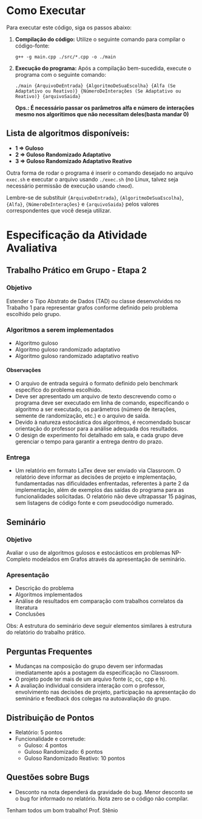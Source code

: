 # Como Executar

Para executar este código, siga os passos abaixo:

1. **Compilação do código:** Utilize o seguinte comando para compilar o código-fonte:

    ```
    g++ -g main.cpp ./src/*.cpp -o ./main
    ```

2. **Execução do programa:** Após a compilação bem-sucedida, execute o programa com o seguinte comando:

    ```
    ./main {ArquivoDeEntrada} {AlgoritmoDeSuaEscolha} {Alfa (Se Adaptativo ou Reativo)} {NúmeroDeInterações (Se Adaptativo ou Reativo)} {arquivoSaida}
    ```

    **Ops.: É necessário passar os parâmetros alfa e número de interações mesmo nos algoritimos que não necessitam deles(basta mandar 0)**

## Lista de algoritmos disponíveis:

- **1 => Guloso**
- **2 => Guloso Randomizado Adaptativo**
- **3 => Guloso Randomizado Adaptativo Reativo**

Outra forma de rodar o programa é inserir o comando desejado no arquivo `exec.sh` e executar o arquivo usando `./exec.sh` (no Linux, talvez seja necessário permissão de execução usando `chmod`).

Lembre-se de substituir `{ArquivoDeEntrada}`, `{AlgoritmoDeSuaEscolha}`, `{Alfa}`, `{NúmeroDeInterações}` e `{arquivoSaida}` pelos valores correspondentes que você deseja utilizar.

# Especificação da Atividade Avaliativa

## Trabalho Prático em Grupo - Etapa 2

### Objetivo
Estender o Tipo Abstrato de Dados (TAD) ou classe desenvolvidos no Trabalho 1 para representar grafos conforme definido pelo problema escolhido pelo grupo.

### Algoritmos a serem implementados
- Algoritmo guloso
- Algoritmo guloso randomizado adaptativo
- Algoritmo guloso randomizado adaptativo reativo

#### Observações
- O arquivo de entrada seguirá o formato definido pelo benchmark específico do problema escolhido.
- Deve ser apresentado um arquivo de texto descrevendo como o programa deve ser executado em linha de comando, especificando o algoritmo a ser executado, os parâmetros (número de iterações, semente de randomização, etc.) e o arquivo de saída.
- Devido à natureza estocástica dos algoritmos, é recomendado buscar orientação do professor para a análise adequada dos resultados.
- O design de experimento foi detalhado em sala, e cada grupo deve gerenciar o tempo para garantir a entrega dentro do prazo.

### Entrega
- Um relatório em formato LaTex deve ser enviado via Classroom. O relatório deve informar as decisões de projeto e implementação, fundamentadas nas dificuldades enfrentadas, referentes à parte 2 da implementação, além de exemplos das saídas do programa para as funcionalidades solicitadas. O relatório não deve ultrapassar 15 páginas, sem listagens de código fonte e com pseudocódigo numerado.

## Seminário
### Objetivo
Avaliar o uso de algoritmos gulosos e estocásticos em problemas NP-Completo modelados em Grafos através da apresentação de seminário.

### Apresentação
- Descrição do problema
- Algoritmos implementados
- Análise de resultados em comparação com trabalhos correlatos da literatura
- Conclusões

Obs: A estrutura do seminário deve seguir elementos similares à estrutura do relatório do trabalho prático.

## Perguntas Frequentes
- Mudanças na composição do grupo devem ser informadas imediatamente após a postagem da especificação no Classroom.
- O projeto pode ter mais de um arquivo fonte (c, cc, cpp e h).
- A avaliação individual considera interação com o professor, envolvimento nas decisões de projeto, participação na apresentação do seminário e feedback dos colegas na autoavaliação do grupo.

## Distribuição de Pontos
- Relatório: 5 pontos
- Funcionalidade e corretude:
  - Guloso: 4 pontos
  - Guloso Randomizado: 6 pontos
  - Guloso Randomizado Reativo: 10 pontos

## Questões sobre Bugs
- Desconto na nota dependerá da gravidade do bug. Menor desconto se o bug for informado no relatório. Nota zero se o código não compilar.

Tenham todos um bom trabalho!
Prof. Stênio
